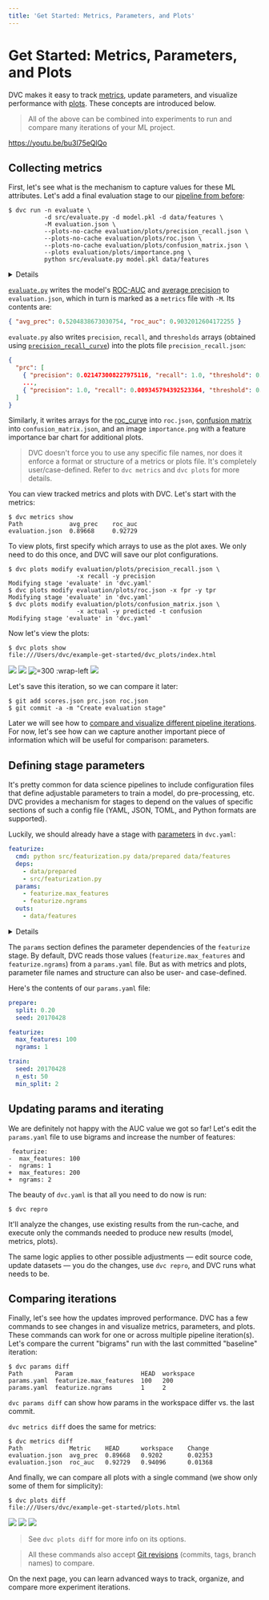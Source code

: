```yaml
---
title: 'Get Started: Metrics, Parameters, and Plots'
---
```


# Get Started: Metrics, Parameters, and Plots

DVC makes it easy to track [metrics](/doc/command-reference/metrics), update
<abbr>parameters</abbr>, and visualize performance with
[plots](/doc/command-reference/plots). These concepts are introduced below.

> All of the above can be combined into <abbr>experiments</abbr> to run and
> compare many iterations of your ML project.

https://youtu.be/bu3l75eQlQo

## Collecting metrics

First, let's see what is the mechanism to capture values for these ML
attributes. Let's add a final evaluation stage to our
[pipeline from before](/doc/start/data-pipelines):

```dvc
$ dvc run -n evaluate \
          -d src/evaluate.py -d model.pkl -d data/features \
          -M evaluation.json \
          --plots-no-cache evaluation/plots/precision_recall.json \
          --plots-no-cache evaluation/plots/roc.json \
          --plots-no-cache evaluation/plots/confusion_matrix.json \
          --plots evaluation/plots/importance.png \
          python src/evaluate.py model.pkl data/features
```

<details>

### 💡 Expand to see what happens under the hood.

The `-M` option here specifies a metrics file, while `--plots-no-cache`
specifies a plots file (produced by this stage) which will not be
<abbr>cached</abbr> by DVC. `dvc run` generates a new stage in the `dvc.yaml`
file:

```yaml
evaluate:
  cmd: python src/evaluate.py model.pkl data/features
  deps:
    - data/features
    - model.pkl
    - src/evaluate.py
  metrics:
    - evaluation.json:
        cache: false
  plots:
    - evaluation/importance.png
    - evaluation/plots/confusion_matrix.json:
        cache: false
    - evaluation/plots/precision_recall.json:
        cache: false
    - evaluation/plots/roc.json:
        cache: false
```

The biggest difference to previous stages in our pipeline is in two new
sections: `metrics` and `plots`. These are used to mark certain files containing
ML "telemetry". Metrics files contain scalar values (e.g. `AUC`) and plots files
contain matrices, data series (e.g. `ROC curves` or model loss plots), or images
to be visualized and compared.

> With `cache: false`, DVC skips caching the output, as we want
> `evaluation.json`, `precision_recall.json`, `confusion_matrix.json`, and
> `roc.json` to be versioned by Git.

</details>

[`evaluate.py`](https://github.com/iterative/example-get-started/blob/master/src/evaluate.py)
writes the model's
[ROC-AUC](https://scikit-learn.org/stable/modules/model_evaluation.html#receiver-operating-characteristic-roc)
and
[average precision](https://scikit-learn.org/stable/modules/model_evaluation.html#precision-recall-and-f-measures)
to `evaluation.json`, which in turn is marked as a `metrics` file with `-M`. Its
contents are:

```json
{ "avg_prec": 0.5204838673030754, "roc_auc": 0.9032012604172255 }
```

`evaluate.py` also writes `precision`, `recall`, and `thresholds` arrays
(obtained using
[`precision_recall_curve`](https://scikit-learn.org/stable/modules/generated/sklearn.metrics.precision_recall_curve.html))
into the plots file `precision_recall.json`:

```json
{
  "prc": [
    { "precision": 0.021473008227975116, "recall": 1.0, "threshold": 0.0 },
    ...,
    { "precision": 1.0, "recall": 0.009345794392523364, "threshold": 0.6 }
  ]
}
```

Similarly, it writes arrays for the
[roc_curve](https://scikit-learn.org/stable/modules/generated/sklearn.metrics.roc_curve.html)
into `roc.json`,
[confusion matrix](https://scikit-learn.org/stable/modules/generated/sklearn.metrics.confusion_matrix.html)
into `confusion_matrix.json`, and an image `importance.png` with a feature
importance bar chart for additional plots.

> DVC doesn't force you to use any specific file names, nor does it enforce a
> format or structure of a metrics or plots file. It's completely
> user/case-defined. Refer to `dvc metrics` and `dvc plots` for more details.

You can view tracked metrics and plots with DVC. Let's start with the metrics:

```dvc
$ dvc metrics show
Path             avg_prec    roc_auc
evaluation.json  0.89668     0.92729
```

To view plots, first specify which arrays to use as the plot axes. We only need
to do this once, and DVC will save our plot configurations.

```dvc
$ dvc plots modify evaluation/plots/precision_recall.json \
                   -x recall -y precision
Modifying stage 'evaluate' in 'dvc.yaml'
$ dvc plots modify evaluation/plots/roc.json -x fpr -y tpr
Modifying stage 'evaluate' in 'dvc.yaml'
$ dvc plots modify evaluation/plots/confusion_matrix.json \
                   -x actual -y predicted -t confusion
Modifying stage 'evaluate' in 'dvc.yaml'

```

Now let's view the plots:

```dvc
$ dvc plots show
file:///Users/dvc/example-get-started/dvc_plots/index.html
```

![](/img/plots_prc_get_started_show.svg)
![](/img/plots_roc_get_started_show.svg)
![](/img/plots_importance_get_started_show.png '=300 :wrap-left')
![](/img/plots_cm_get_started_show.svg)

Let's save this iteration, so we can compare it later:

```dvc
$ git add scores.json prc.json roc.json
$ git commit -a -m "Create evaluation stage"
```

Later we will see how to
[compare and visualize different pipeline iterations](#comparing-iterations).
For now, let's see how can we capture another important piece of information
which will be useful for comparison: parameters.

## Defining stage parameters

It's pretty common for data science pipelines to include configuration files
that define adjustable parameters to train a model, do pre-processing, etc. DVC
provides a mechanism for stages to depend on the values of specific sections of
such a config file (YAML, JSON, TOML, and Python formats are supported).

Luckily, we should already have a stage with
[parameters](/doc/command-reference/params) in `dvc.yaml`:

```yaml
featurize:
  cmd: python src/featurization.py data/prepared data/features
  deps:
    - data/prepared
    - src/featurization.py
  params:
    - featurize.max_features
    - featurize.ngrams
  outs:
    - data/features
```

<details>

### ⚙️ Expand to recall how it was generated.

The `featurize` stage
[was created](/doc/start/data-pipelines#dependency-graphs-dags) with this
`dvc run` command. Notice the argument sent to the `-p` option (short for
`--params`):

```dvc
$ dvc run -n featurize \
          -p featurize.max_features,featurize.ngrams \
          -d src/featurization.py -d data/prepared \
          -o data/features \
          python src/featurization.py data/prepared data/features
```

</details>

The `params` section defines the parameter dependencies of the `featurize`
stage. By default, DVC reads those values (`featurize.max_features` and
`featurize.ngrams`) from a `params.yaml` file. But as with metrics and plots,
parameter file names and structure can also be user- and case-defined.

Here's the contents of our `params.yaml` file:

```yaml
prepare:
  split: 0.20
  seed: 20170428

featurize:
  max_features: 100
  ngrams: 1

train:
  seed: 20170428
  n_est: 50
  min_split: 2
```

## Updating params and iterating

We are definitely not happy with the AUC value we got so far! Let's edit the
`params.yaml` file to use bigrams and increase the number of features:

```git
 featurize:
-  max_features: 100
-  ngrams: 1
+  max_features: 200
+  ngrams: 2
```

The beauty of `dvc.yaml` is that all you need to do now is run:

```dvc
$ dvc repro
```

It'll analyze the changes, use existing results from the <abbr>run-cache</abbr>,
and execute only the commands needed to produce new results (model, metrics,
plots).

The same logic applies to other possible adjustments — edit source code, update
datasets — you do the changes, use `dvc repro`, and DVC runs what needs to be.

## Comparing iterations

Finally, let's see how the updates improved performance. DVC has a few commands
to see changes in and visualize metrics, parameters, and plots. These commands
can work for one or across multiple pipeline iteration(s). Let's compare the
current "bigrams" run with the last committed "baseline" iteration:

```dvc
$ dvc params diff
Path         Param                   HEAD  workspace
params.yaml  featurize.max_features  100   200
params.yaml  featurize.ngrams        1     2
```

`dvc params diff` can show how params in the workspace differ vs. the last
commit.

`dvc metrics diff` does the same for metrics:

```dvc
$ dvc metrics diff
Path             Metric    HEAD      workspace    Change
evaluation.json  avg_prec  0.89668   0.9202       0.02353
evaluation.json  roc_auc   0.92729   0.94096      0.01368
```

And finally, we can compare all plots with a single command (we show only some
of them for simplicity):

```dvc
$ dvc plots diff
file:///Users/dvc/example-get-started/plots.html
```

![](/img/plots_prc_get_started_diff.svg)
![](/img/plots_roc_get_started_diff.svg)
![](/img/plots_importance_get_started_diff.png)

> See `dvc plots diff` for more info on its options.

> All these commands also accept
> [Git revisions](https://git-scm.com/docs/gitrevisions) (commits, tags, branch
> names) to compare.

On the next page, you can learn advanced ways to track, organize, and compare
more experiment iterations.
